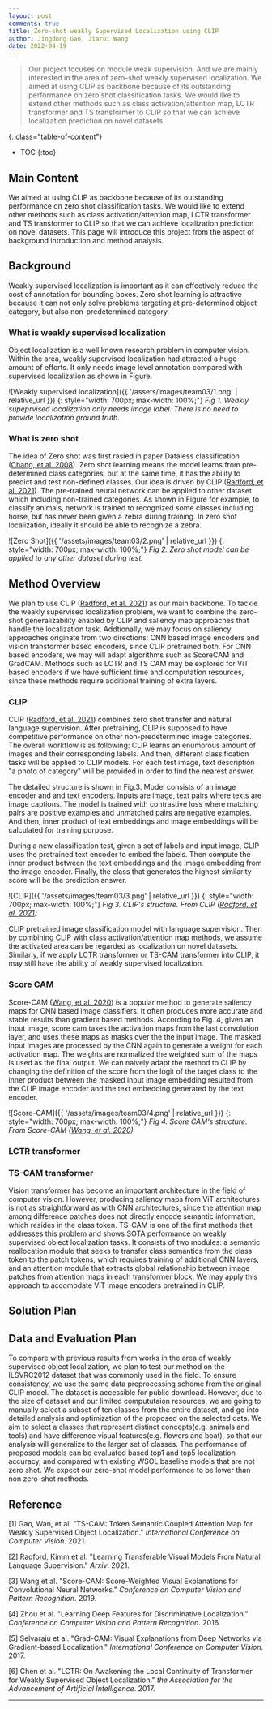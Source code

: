 ```yaml
---
layout: post
comments: true
title: Zero-shot weakly Supervised Localization using CLIP
author: Jingdong Gao, Jiarui Wang
date: 2022-04-19
---
```



> Our project focuses on module weak supervision. And we are mainly interested in the area of zero-shot weakly supervised localization. We aimed at using CLIP as backbone because of its outstanding performance on zero shot classification tasks. We would like to extend other methods such as class activation/attention map, LCTR transformer and TS transformer to CLIP so that we can achieve localization prediction on novel datasets.
 
<!--more-->
{: class="table-of-content"}
* TOC
{:toc}

## Main Content
We aimed at using CLIP as backbone because of its outstanding performance on zero shot classification tasks. We would like to extend other methods such as class activation/attention map, LCTR transformer and TS transformer to CLIP so that we can achieve localization prediction on novel datasets. This page will introduce this project from the aspect of background introduction and method analysis. 

## Background 

Weakly supervised localization is important as it can effectively reduce the cost of annotation for bounding boxes. Zero shot learning is attractive because it can not only solve problems targeting at pre-determined object category, but also non-predetermined category. 

### What is weakly supervised localization 

Object localization is a well known research problem in computer vision. Within the area, weakly supervised localization had attracted a huge amount of efforts. It only needs image level annotation compared with supervised localization as shown in Figure. 

![Weakly supervised localization]({{ '/assets/images/team03/1.png' | relative_url }})
{: style="width: 700px; max-width: 100%;"}
*Fig 1. Weakly supeprvised localization only needs image label. There is no need to provide localization ground truth.*


### What is zero shot
The idea of Zero shot was first rasied in paper Dataless classification ([Chang, et al. 2008](http://www.cv-foundation.org/openaccess/content_cvpr_2016/papers/He_Deep_Residual_Learning_CVPR_2016_paper.pdf)). Zero shot learning means the model learns from pre-determined class categories, but at the same time, it has the ability to predict and test non-defined classes. Our idea is driven by CLIP ([Radford, et al. 2021](https://arxiv.org/pdf/2103.00020.pdf)). The pre-trained neural network can be applied to other dataset which including non-trained categories. As shown in Figure for example, to classify animals, network is trained to recognized some classes including horse, but has never been given a zebra during training. In zero shot localization, ideally it should be able to recognize a zebra.

![Zero Shot]({{ '/assets/images/team03/2.png' | relative_url }})
{: style="width: 700px; max-width: 100%;"}
*Fig 2. Zero shot model can be applied to any other dataset during test.*


## Method Overview
We plan to use CLIP ([Radford, et al. 2021](https://arxiv.org/pdf/2103.00020.pdf)) as our main backbone. To tackle the weakly supervised localization problem, we want to combine the zero-shot generalizability enabled by CLIP and saliency map approaches that handle the localization task. Addtionally, we may focus on saliency approaches originate from two directions: CNN based image encoders and vision transformer based encoders, since CLIP pretrained both. For CNN based encoders, we may will adapt algorithms such as ScoreCAM and GradCAM. Methods such as LCTR and TS CAM may be explored for ViT based encoders if we have sufficient time and computation resources, since these methods require additional training of extra layers.

### CLIP

CLIP ([Radford, et al. 2021](https://arxiv.org/pdf/2103.00020.pdf)) combines zero shot transfer and natural language supervision. After pretraining, CLIP is supposed to have competitive performance on other non-predetermined image categories. The overall workflow is as following: CLIP learns an enumorous amount of images and their corresponding labels. And then, different classification tasks will be applied to CLIP models. For each test image, text description "a photo of category" will be provided in order to find the nearest answer. 

The detailed structure is shown in Fig.3. Model consists of an image encoder and and text encoders. Inputs are image, text pairs where texts are image captions. The model is trained with contrastive loss where matching pairs are positive examples and unmatched pairs are negative examples. And then, inner product of text embeddings and image embeddings will be calculated for training purpose.

During a new classification test, given a set of labels and input image, CLIP uses the pretrained text encoder to embed the labels. Then compute the inner product between the text embeddings and the image embedding from the image encoder. Finally, the class that generates the highest similarity score will be the prediction answer. 



![CLIP]({{ '/assets/images/team03/3.png' | relative_url }})
{: style="width: 700px; max-width: 100%;"}
*Fig 3. CLIP's structure. From CLIP ([Radford, et al. 2021](https://arxiv.org/pdf/2103.00020.pdf))*



CLIP pretrained image classification model with language supervision. Then by combining CLIP with class activation/attention map methods, we assume the activated area can be regarded as localization on novel datasets. Similarly, if we apply LCTR transformer or TS-CAM transformer into CLIP, it may still have the ability of weakly supervised localization.


### Score CAM

Score-CAM ([Wang, et al. 2020](https://arxiv.org/pdf/1910.01279.pdf)) is a popular method to generate saliency maps for CNN based image classifiers. It often produces more accurate and stable results than gradient based methods. According to Fig. 4, given an input image, score cam takes the activation maps from the last convolution layer, and uses these maps as masks over the the input image. The masked input images are processed by the CNN again to generate a weight for each activation map. The weights are normalized the weighted sum of the maps is used as the final output. We can naively adapt the method to CLIP by changing the definition of the score from the logit of the target class to the inner product between the masked input image embedding resulted from the CLIP image encoder and the text embedding generated by the text encoder. 


![Score-CAM]({{ '/assets/images/team03/4.png' | relative_url }})
{: style="width: 700px; max-width: 100%;"}
*Fig 4. Score CAM's structure. From Score-CAM ([Wang, et al. 2020](https://arxiv.org/pdf/1910.01279.pdf))*
### LCTR transformer

### TS-CAM transformer
Vision transformer has become an important architecture in the field of computer vision. However, producing saliency maps from ViT architectures is not as straightforward as with CNN architectures, since the attention map among difference patches does not directly encode semantic information, which resides in the class token. TS-CAM is one of the first methods that addresses this problem and shows SOTA performance on weakly supervised object localization tasks. It consists of two modules: a semantic reallocation module that seeks to transfer class semantics from the class token to the patch tokens, which requires training of additional CNN layers, and an attention module that extracts global relationship between image patches from attention maps in each transformer block. We may apply this approach to accomodate ViT image encoders pretrained in CLIP. 


## Solution Plan

## Data and Evaluation Plan
To compare with previous results from works in the area of weakly supervised object localization, we plan to test our method on the ILSVRC2012 dataset that was commonly used in the field. To ensure consistency, we use the same data preprocessing scheme from the original CLIP model. The dataset is accessible for public download. However, due to the size of dataset and our limited compututaion resources, we are going to manually select a subset of ten classes from the entire dataset, and go into detailed analysis and optimization of the proposed on the selected data. We aim to select a classes that represent distinct concepts(e.g. animals and tools) and have difference visual features(e.g. flowers and boat), so that our analysis will generalize to the larger set of classes. The performance of proposed models can be evaluated based top1 and top5 localization accuracy, and compared with existing WSOL baseline models that are not zero shot. We expect our zero-shot model performance to be lower than non zero-shot methods.


## Reference
[1] Gao, Wan, et al. "TS-CAM: Token Semantic Coupled Attention Map for Weakly Supervised Object Localization." *International Conference on Computer Vision*. 2021.

[2] Radford, Kimm et al. "Learning Transferable Visual Models From Natural Language Supervision." *Arxiv*. 2021.

[3] Wang et al. "Score-CAM: Score-Weighted Visual Explanations for Convolutional Neural Networks." *Conference on Computer Vision and Pattern Recognition*. 2019.

[4] Zhou et al. "Learning Deep Features for Discriminative Localization." *Conference on Computer Vision and Pattern Recognition*. 2016.

[5] Selvaraju et al. "Grad-CAM: Visual Explanations from Deep Networks via Gradient-based Localization." *International Conference on Computer Vision*. 2017.

[6] Chen et al. "LCTR: On Awakening the Local Continuity of Transformer for Weakly Supervised Object Localization." *the Association for the Advancement of Artificial Intelligence*. 2017.

---

